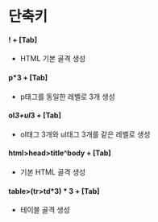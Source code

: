 # 단축키

#### ! + [Tab]
* HTML 기본 골격 생성  
#### p*3 + [Tab]
* p태그를 동일한 레벨로 3개 생성
#### ol*3+ul*3 + [Tab]
* ol태그 3개와 ul태그 3개를 같은 레벨로 생성
#### html>head>title^body + [Tab]
* 기본 HTML 골격 생성
#### table>(tr>td*3) * 3 + [Tab]
* 테이블 골격 생성
